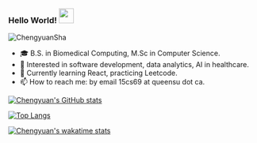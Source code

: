 ### Hello World! <img src="https://raw.githubusercontent.com/MartinHeinz/MartinHeinz/master/wave.gif" width="30px">

<p align="left"> <img src="https://komarev.com/ghpvc/?username=ChengyuanSha&label=Profile%20views&color=0e75b6&style=flat" alt="ChengyuanSha" /> </p>

* 🎓   B.S. in Biomedical Computing, M.Sc in Computer Science.
* 🧐   Interested in software development, data analytics, AI in healthcare. 
* 🌱   Currently learning React, practicing Leetcode.
* 📫   How to reach me: by email 15cs69 at queensu dot ca.

[![Chengyuan's GitHub stats](https://github-readme-stats.vercel.app/api?username=ChengyuanSha&&theme=swift)](https://github.com/ChengyuanSha)

[![Top Langs](https://github-readme-stats.vercel.app/api/top-langs/?username=ChengyuanSha&hide=jupyter%20notebook&layout=compact&theme=swift)](https://github.com/ChengyuanSha)

[![Chengyuan's wakatime stats](https://github-readme-stats.vercel.app/api/wakatime?username=ChengyuanSha&theme=swift)](https://github.com/ChengyuanSha)


<!--
**ChengyuanSha/ChengyuanSha** is a ✨ _special_ ✨ repository because its `README.md` (this file) appears on your GitHub profile.

gradient theme:  &bg_color=30,e96443,904e95&title_color=fff&text_color=fff

Here are some ideas to get you started:

- 🔭 I’m currently working on ...
- 🌱 I’m currently learning ...
- 👯 I’m looking to collaborate on ...
- 🤔 I’m looking for help with ...
- 💬 Ask me about ...
- 📫 How to reach me: ...
- 😄 Pronouns: ...
- ⚡ Fun fact: ...
-->
